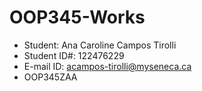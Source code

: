 # OOP345-Works
- Student: Ana Caroline Campos Tirolli
- Student ID#: 122476229
- E-mail ID: acampos-tirolli@myseneca.ca
- OOP345ZAA
